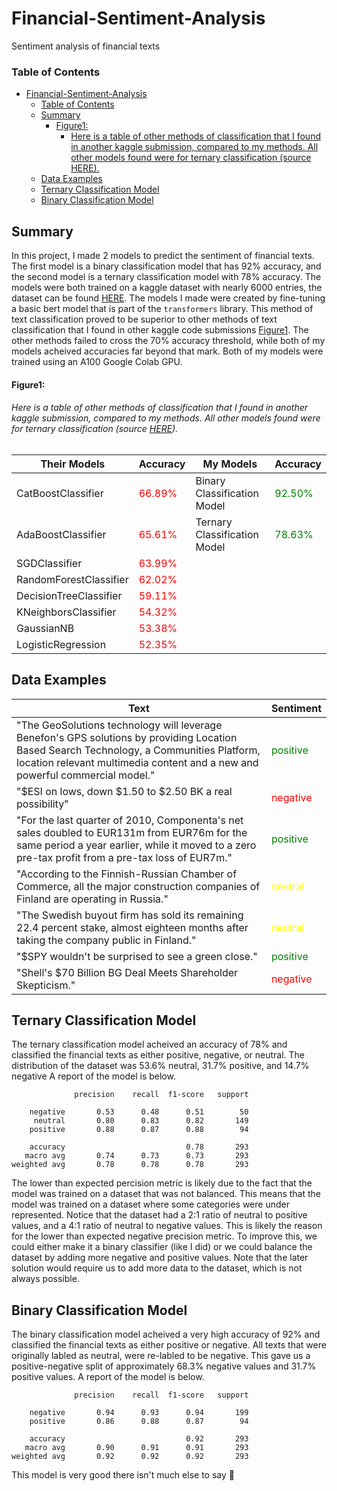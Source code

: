 # Financial-Sentiment-Analysis
Sentiment analysis of financial texts
### Table of Contents
- [Financial-Sentiment-Analysis](#financial-sentiment-analysis)
    - [Table of Contents](#table-of-contents)
  - [Summary](#summary)
      - [Figure1:](#figure1)
          - [Here is a table of other methods of classification that I found in another kaggle submission, compared to my methods. All other models found were for ternary classification (source HERE).](#here-is-a-table-of-other-methods-of-classification-that-i-found-in-another-kaggle-submission-compared-to-my-methods-all-other-models-found-were-for-ternary-classification-source-here)
  - [Data Examples](#data-examples)
  - [Ternary Classification Model](#ternary-classification-model)
  - [Binary Classification Model](#binary-classification-model)


## Summary
In this project, I made 2 models to predict the sentiment of financial texts. The first model is a binary classification model that has 92% accuracy, and the second model is a ternary classification model with 78% accuracy. The models were both trained on a kaggle dataset with nearly 6000 entries, the dataset can be found [HERE](https://www.kaggle.com/datasets/sbhatti/financial-sentiment-analysis). The models I made were created by fine-tuning a basic bert model that is part of the `transformers` library. This method of text classification proved to be superior to other methods of text classification that I found in other kaggle code submissions [Figure1](#figure1). The other methods failed to cross the 70% accuracy threshold, while both of my models acheived accuracies far beyond that mark. Both of my models were trained using an A100 Google Colab GPU.

#### Figure1:
###### Here is a table of other methods of classification that I found in another kaggle submission, compared to my methods. All other models found were for ternary classification (source [HERE](https://www.kaggle.com/code/chibss/financial-sentiment-analysis)).


| Their Models                       | Accuracy    | My Models                       | Accuracy    |
| ----------------------------| ----------- | ----------------------------| ----------- |
| CatBoostClassifier           | <font color="red">66.89%</font>      | Binary Classification Model | <font color="green">92.50%</font>         |
| AdaBoostClassifier           | <font color="red">65.61%</font>      | Ternary Classification Model| <font color="green">78.63%</font>         |
| SGDClassifier                | <font color="red">63.99%</font>       |                             |             |
| RandomForestClassifier       | <font color="red">62.02%</font>       |                             |             |
| DecisionTreeClassifier       | <font color="red">59.11%</font>       |                             |             |
| KNeighborsClassifier         | <font color="red">54.32%</font>       |                             |             |
| GaussianNB                   | <font color="red">53.38%</font>       |                             |             |
| LogisticRegression           | <font color="red">52.35%</font>       |                             |             |

## Data Examples

| Text                                                                                                      | Sentiment  |
|-----------------------------------------------------------------------------------------------------------|------------|
| "The GeoSolutions technology will leverage Benefon's GPS solutions by providing Location Based Search Technology, a Communities Platform, location relevant multimedia content and a new and powerful commercial model." | <span style="color:green">positive</span>   |
| "$ESI on lows, down $1.50 to $2.50 BK a real possibility"                                                  | <span style="color:red">negative</span>   |
| "For the last quarter of 2010, Componenta's net sales doubled to EUR131m from EUR76m for the same period a year earlier, while it moved to a zero pre-tax profit from a pre-tax loss of EUR7m." | <span style="color:green">positive</span>   |
| "According to the Finnish-Russian Chamber of Commerce, all the major construction companies of Finland are operating in Russia." | <span style="color:yellow">neutral</span>    |
| "The Swedish buyout firm has sold its remaining 22.4 percent stake, almost eighteen months after taking the company public in Finland." | <span style="color:yellow">neutral</span>    |
| "$SPY wouldn't be surprised to see a green close."                                                        | <span style="color:green">positive</span>   |
| "Shell's $70 Billion BG Deal Meets Shareholder Skepticism."                                               | <span style="color:red">negative</span>   |

## Ternary Classification Model 
The ternary classification model acheived an accuracy of 78% and classified the financial texts as either positive, negative, or neutral. The distribution of the dataset was 53.6% neutral, 31.7% positive, and 14.7% negative A report of the model is below.
```
              precision    recall  f1-score   support

    negative       0.53      0.48      0.51        50
     neutral       0.80      0.83      0.82       149
    positive       0.88      0.87      0.88        94

    accuracy                           0.78       293
   macro avg       0.74      0.73      0.73       293
weighted avg       0.78      0.78      0.78       293
```
The lower than expected percision metric is likely due to the fact that the model was trained on a dataset that was not balanced. This means that the model was trained on a dataset where some categories were under represented. Notice that the dataset had a 2:1 ratio of neutral to positive values, and a 4:1 ratio of neutral to negative values. This is likely the reason for the lower than expected negative precision metric. To improve this, we could either make it a binary classifier (like I did) or we could balance the dataset by adding more negative and positive values. Note that the later solution would require us to add more data to the dataset, which is not always possible.

## Binary Classification Model
The binary classification model acheived a very high accuracy of 92% and classified the financial texts as either positive or negative. All texts that were originally labled as neutral, were re-labled to be negative. This gave us a positive-negative split of approximately 68.3% negative values and 31.7% positive values. A report of the model is below.


```
              precision    recall  f1-score   support

    negative       0.94      0.93      0.94       199
    positive       0.86      0.88      0.87        94

    accuracy                           0.92       293
   macro avg       0.90      0.91      0.91       293
weighted avg       0.92      0.92      0.92       293
```
This model is very good there isn't much else to say 🙂